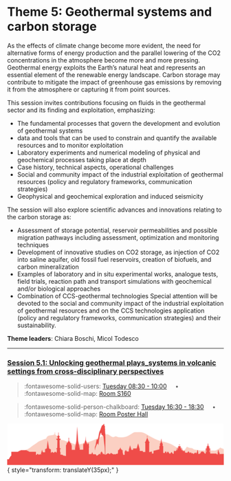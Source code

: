 # Theme 5: Geothermal systems and carbon storage

As the effects of climate change become more evident, the need for alternative forms of energy production and the parallel lowering of the CO2 concentrations in the atmosphere become more and more pressing. Geothermal energy exploits the Earth’s natural heat and represents an essential element of the renewable energy landscape. Carbon storage may contribute to mitigate the impact of greenhouse gas emissions by removing it from the atmosphere or capturing it from point sources.

This session invites contributions focusing on fluids in the geothermal sector and its finding and exploitation, emphasizing:

- The fundamental processes that govern the development and evolution of geothermal systems 
- data and tools that can be used to constrain and quantify the available resources and to monitor exploitation
- Laboratory experiments and numerical modeling of physical and geochemical processes taking place at depth
- Case history, technical aspects, operational challenges
- Social and community impact of the industrial exploitation of geothermal resources (policy and regulatory frameworks, communication strategies)
- Geophysical and geochemical exploration and induced seismicity

The session will also explore scientific advances and innovations relating to the carbon storage as:

- Assessment of storage potential, reservoir permeabilities and possible migration pathways including assessment, optimization and monitoring techniques
- Development of innovative studies on CO2 storage, as injection of CO2 into saline aquifer, old fossil fuel reservoirs, creation of biofuels, and carbon mineralization
- Examples of laboratory and in situ experimental works, analogue tests, field trials, reaction path and transport simulations with geochemical and/or biological approaches
- Combination of CCS-geothermal technologies
Special attention will be devoted to the social and community impact of the industrial exploitation of geothermal resources and on the CCS technologies application (policy and regulatory frameworks, communication strategies) and their sustainability.

**Theme leaders**: Chiara Boschi, Micol Todesco

---

### [Session 5.1: Unlocking geothermal plays_systems in volcanic settings from cross-disciplinary perspectives](sessions/session-5-1.md)

> :fontawesome-solid-users: [Tuesday 08:30 - 10:00](sessions_comparison.md#__tabbed_2_2) &nbsp; &nbsp; • &nbsp; &nbsp; :fontawesome-solid-map: [Room S160](maps_venue.md#__tabbed_1_2)

> :fontawesome-solid-person-chalkboard: [Tuesday 16:30 - 18:30](sessions_comparison.md#__tabbed_2_6) &nbsp; &nbsp; • &nbsp; &nbsp; :fontawesome-solid-map: [Room Poster Hall](maps_venue.md#__tabbed_1_1)

![Footer](img/footer.png){  style="transform: translateY(35px);" }
